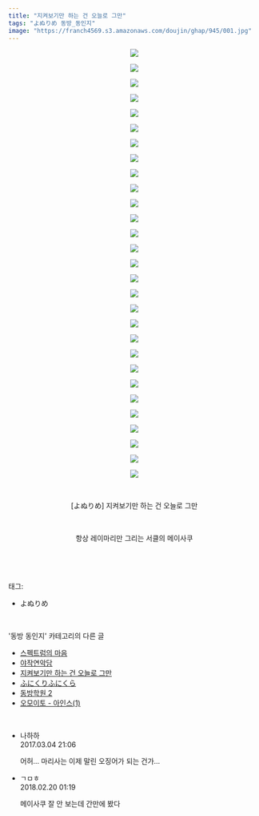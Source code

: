 ```yaml
---
title: "지켜보기만 하는 건 오늘로 그만"
tags: "よぬりめ 동방_동인지"
image: "https://franch4569.s3.amazonaws.com/doujin/ghap/945/001.jpg"
---
```

<div class="article">
<p style="text-align: center; clear: none; float: none;"><img src="{{ site.imgserver2 }}/ghap/945/001.jpg"/></p>
<p style="text-align: center; clear: none; float: none;"><img src="{{ site.imgserver2 }}/ghap/945/002.jpg"/></p>
<p style="text-align: center; clear: none; float: none;"><img src="{{ site.imgserver2 }}/ghap/945/003.jpg"/></p>
<p style="text-align: center; clear: none; float: none;"><img src="{{ site.imgserver2 }}/ghap/945/004.jpg"/></p>
<p style="text-align: center; clear: none; float: none;"><img src="{{ site.imgserver2 }}/ghap/945/005.jpg"/></p>
<p style="text-align: center; clear: none; float: none;"><img src="{{ site.imgserver2 }}/ghap/945/006.jpg"/></p>
<p style="text-align: center; clear: none; float: none;"><img src="{{ site.imgserver2 }}/ghap/945/007.jpg"/></p>
<p style="text-align: center; clear: none; float: none;"><img src="{{ site.imgserver2 }}/ghap/945/008.jpg"/></p>
<p style="text-align: center; clear: none; float: none;"><img src="{{ site.imgserver2 }}/ghap/945/009.jpg"/></p>
<p style="text-align: center; clear: none; float: none;"><img src="{{ site.imgserver2 }}/ghap/945/010.jpg"/></p>
<p style="text-align: center; clear: none; float: none;"><img src="{{ site.imgserver2 }}/ghap/945/011.jpg"/></p>
<p style="text-align: center; clear: none; float: none;"><img src="{{ site.imgserver2 }}/ghap/945/012.jpg"/></p>
<p style="text-align: center; clear: none; float: none;"><img src="{{ site.imgserver2 }}/ghap/945/013.jpg"/></p>
<p style="text-align: center; clear: none; float: none;"><img src="{{ site.imgserver2 }}/ghap/945/014.jpg"/></p>
<p style="text-align: center; clear: none; float: none;"><img src="{{ site.imgserver2 }}/ghap/945/015.jpg"/></p>
<p style="text-align: center; clear: none; float: none;"><img src="{{ site.imgserver2 }}/ghap/945/016.jpg"/></p>
<p style="text-align: center; clear: none; float: none;"><img src="{{ site.imgserver2 }}/ghap/945/017.jpg"/></p>
<p style="text-align: center; clear: none; float: none;"><img src="{{ site.imgserver2 }}/ghap/945/018.jpg"/></p>
<p style="text-align: center; clear: none; float: none;"><img src="{{ site.imgserver2 }}/ghap/945/019.jpg"/></p>
<p style="text-align: center; clear: none; float: none;"><img src="{{ site.imgserver2 }}/ghap/945/020.jpg"/></p>
<p style="text-align: center; clear: none; float: none;"><img src="{{ site.imgserver2 }}/ghap/945/021.jpg"/></p>
<p style="text-align: center; clear: none; float: none;"><img src="{{ site.imgserver2 }}/ghap/945/022.jpg"/></p>
<p style="text-align: center; clear: none; float: none;"><img src="{{ site.imgserver2 }}/ghap/945/023.jpg"/></p>
<p style="text-align: center; clear: none; float: none;"><img src="{{ site.imgserver2 }}/ghap/945/024.jpg"/></p>
<p style="text-align: center; clear: none; float: none;"><img src="{{ site.imgserver2 }}/ghap/945/025.jpg"/></p>
<p style="text-align: center; clear: none; float: none;"><img src="{{ site.imgserver2 }}/ghap/945/026.jpg"/></p>
<p style="text-align: center; clear: none; float: none;"><img src="{{ site.imgserver2 }}/ghap/945/027.jpg"/></p>
<p style="text-align: center; clear: none; float: none;"><img src="{{ site.imgserver2 }}/ghap/945/028.jpg"/></p>
<p style="text-align: center; clear: none; float: none;"><img src="{{ site.imgserver2 }}/ghap/945/029.jpg"/></p>
<p style="text-align: center; clear: none; float: none;"><br/></p>
<p style="text-align: center; clear: none; float: none;">[よぬりめ] 지켜보기만 하는 건 오늘로 그만</p>
<p style="text-align: center; clear: none; float: none;"><br/></p>
<p style="text-align: center; clear: none; float: none;">항상 레이마리만 그리는 서클의 메이사쿠</p>
<p><br/></p>
</div><br/>
<div class="tagTrail">
<p>태그: </p>
<ul>
<li>よぬりめ</li>
</ul>
</div><br/>
<div class="another">
<p>'동방 동인지' 카테고리의 다른 글</p>
<ul>
<li><a href="/ghap_948">스펙트럼의 마음</a></li>
<li><a href="/ghap_947">야작연악담</a></li>
<li><a href="/ghap_945">지켜보기만 하는 건 오늘로 그만</a></li>
<li><a href="/ghap_944">ふにくりふにくら</a></li>
<li><a href="/ghap_943">동방학원 2</a></li>
<li><a href="/ghap_942">오모이토 - 아인스(1)</a></li>
</ul>
</div><br/>
<div class="cb_module cb_fluid">
<div class="cb_wrt cb_profile">
<div class="comment">
<ul>
<li class="cb_thumb_off" id="comment14931364">
<div class="cb_comment_area">
<div class="cb_info_area">
<div class="cb_section">
<span class="cb_nick_name">나하하</span>
</div>
<div class="cb_section">
<span class="cb_date">2017.03.04 21:06 </span>
</div>
</div>
<div class="cb_dsc_comment">
<p class="cb_dsc">
											어허… 마리사는 이제 말린 오징어가 되는 건가…
										</p>
</div>
</div></li>
<li class="cb_thumb_off" id="comment15202879">
<div class="cb_comment_area">
<div class="cb_info_area">
<div class="cb_section">
<span class="cb_nick_name">ㄱㅁㅎ</span>
</div>
<div class="cb_section">
<span class="cb_date">2018.02.20 01:19 </span>
</div>
</div>
<div class="cb_dsc_comment">
<p class="cb_dsc">
											메이사쿠 잘 안 보는데 간만에 봤다
										</p>
</div>
</div></li>
</ul>
</div>
</div><!-- commentList close -->
</div><br/>
